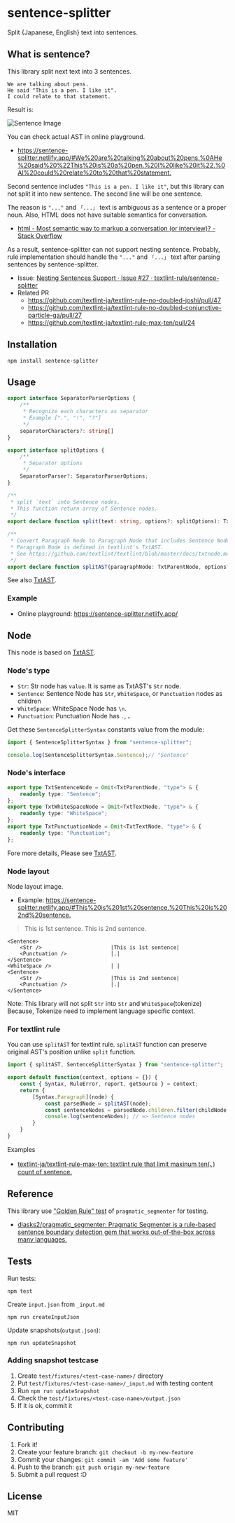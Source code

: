 # sentence-splitter

Split {Japanese, English} text into sentences.

## What is sentence?

This library split next text into 3 sentences.

```
We are talking about pens.
He said "This is a pen. I like it".
I could relate to that statement.
```

Result is:

![Sentence Image](./docs/img/sentence-result.png)

You can check actual AST in online playground.

- <https://sentence-splitter.netlify.app/#We%20are%20talking%20about%20pens.%0AHe%20said%20%22This%20is%20a%20pen.%20I%20like%20it%22.%0AI%20could%20relate%20to%20that%20statement.>

Second sentence includes `"This is a pen. I like it"`, but this library can not split it into new sentence.
The second line will be one sentence.

The reason is `"..."` and `「...」` text is ambiguous as a sentence or a proper noun.
Also, HTML does not have suitable semantics for conversation.

- [html - Most semantic way to markup a conversation (or interview)? - Stack Overflow](https://stackoverflow.com/questions/8798685/most-semantic-way-to-markup-a-conversation-or-interview)

As a result, sentence-splitter can not support nesting sentence.
Probably, rule implementation should handle the `"..."` and `「...」` text after parsing sentences by sentence-splitter.

- Issue: [Nesting Sentences Support · Issue #27 · textlint-rule/sentence-splitter](https://github.com/textlint-rule/sentence-splitter/issues/27)
- Related PR
  - https://github.com/textlint-ja/textlint-rule-no-doubled-joshi/pull/47
  - https://github.com/textlint-ja/textlint-rule-no-doubled-conjunctive-particle-ga/pull/27
  - https://github.com/textlint-ja/textlint-rule-max-ten/pull/24

## Installation

    npm install sentence-splitter

## Usage

```ts
export interface SeparatorParserOptions {
    /**
     * Recognize each characters as separator
     * Example [".", "!", "?"]
     */
    separatorCharacters?: string[]
}

export interface splitOptions {
    /**
     * Separator options
     */
    SeparatorParser?: SeparatorParserOptions;
}

/**
 * split `text` into Sentence nodes.
 * This function return array of Sentence nodes.
 */
export declare function split(text: string, options?: splitOptions): TxtParentNodeWithSentenceNode["children"];

/**
 * Convert Paragraph Node to Paragraph Node that includes Sentence Node.
 * Paragraph Node is defined in textlint's TxtAST.
 * See https://github.com/textlint/textlint/blob/master/docs/txtnode.md
 */
export declare function splitAST(paragraphNode: TxtParentNode, options?: splitOptions): TxtParentNodeWithSentenceNode;
```

See also [TxtAST](https://github.com/textlint/textlint/blob/master/docs/txtnode.md "TxtAST").

### Example

- Online playground: <https://sentence-splitter.netlify.app/>

## Node

This node is based on [TxtAST](https://github.com/textlint/textlint/blob/master/docs/txtnode.md "TxtAST").

### Node's type

- `Str`: Str node has `value`. It is same as TxtAST's `Str` node.
- `Sentence`: Sentence Node has `Str`, `WhiteSpace`, or `Punctuation` nodes as children
- `WhiteSpace`: WhiteSpace Node has `\n`.
- `Punctuation`: Punctuation Node has `.`, `。`

Get these `SentenceSplitterSyntax` constants value from the module:

```js
import { SentenceSplitterSyntax } from "sentence-splitter";

console.log(SentenceSplitterSyntax.Sentence);// "Sentence"
```

### Node's interface

```ts
export type TxtSentenceNode = Omit<TxtParentNode, "type"> & {
    readonly type: "Sentence";
};
export type TxtWhiteSpaceNode = Omit<TxtTextNode, "type"> & {
    readonly type: "WhiteSpace";
};
export type TxtPunctuationNode = Omit<TxtTextNode, "type"> & {
    readonly type: "Punctuation";
};
```

Fore more details, Please see [TxtAST](https://github.com/textlint/textlint/blob/master/docs/txtnode.md "TxtAST").

### Node layout

Node layout image.

- Example: <https://sentence-splitter.netlify.app/#This%20is%201st%20sentence.%20This%20is%202nd%20sentence.>

> This is 1st sentence. This is 2nd sentence.

```
<Sentence>
    <Str />                      |This is 1st sentence| 
    <Punctuation />              |.|
</Sentence>  
<WhiteSpace />                   | |
<Sentence>
    <Str />                      |This is 2nd sentence|
    <Punctuation />              |.|
</Sentence>
```

Note: This library will not split `Str` into `Str` and `WhiteSpace`(tokenize)
Because, Tokenize need to implement language specific context.

### For textlint rule

You can use `splitAST` for textlint rule.
`splitAST` function can preserve original AST's position unlike `split` function.

```ts
import { splitAST, SentenceSplitterSyntax } from "sentence-splitter";

export default function(context, options = {}) {
    const { Syntax, RuleError, report, getSource } = context;
    return {
        [Syntax.Paragraph](node) {
            const parsedNode = splitAST(node);
            const sentenceNodes = parsedNode.children.filter(childNode => childNode.type === SentenceSplitterSyntax.Sentence);
            console.log(sentenceNodes); // => Sentence nodes
        }
    }
}
```

Examples

- [textlint-ja/textlint-rule-max-ten: textlint rule that limit maxinum ten(、) count of sentence.](https://github.com/textlint-ja/textlint-rule-max-ten)

## Reference

This library use ["Golden Rule" test](test/pragmatic_segmenter/test.ts) of `pragmatic_segmenter` for testing.

- [diasks2/pragmatic_segmenter: Pragmatic Segmenter is a rule-based sentence boundary detection gem that works out-of-the-box across many languages.](https://github.com/diasks2/pragmatic_segmenter "diasks2/pragmatic_segmenter: Pragmatic Segmenter is a rule-based sentence boundary detection gem that works out-of-the-box across many languages.")

## Tests

Run tests:

    npm test

Create `input.json` from `_input.md`

    npm run createInputJson    

Update snapshots(`output.json`):

    npm run updateSnapshot

### Adding snapshot testcase

1. Create `test/fixtures/<test-case-name>/` directory
2. Put `test/fixtures/<test-case-name>/_input.md` with testing content
3. Run `npm run updateSnapshot`
4. Check the `test/fixtures/<test-case-name>/output.json`
5. If it is ok, commit it

## Contributing

1. Fork it!
2. Create your feature branch: `git checkout -b my-new-feature`
3. Commit your changes: `git commit -am 'Add some feature'`
4. Push to the branch: `git push origin my-new-feature`
5. Submit a pull request :D

## License

MIT
